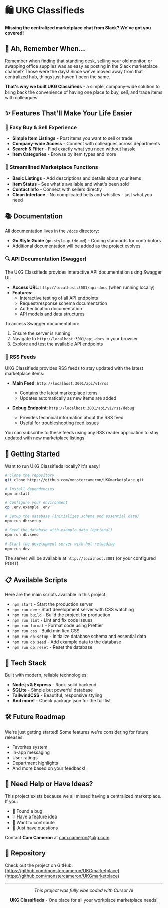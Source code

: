 # 🛍️ UKG Classifieds

**Missing the centralized marketplace chat from Slack? We've got you covered!**

## 👋 Ah, Remember When...

Remember when finding that standing desk, selling your old monitor, or swapping office supplies was as easy as posting in the Slack marketplace channel? Those were the days! Since we've moved away from that centralized hub, things just haven't been the same.

**That's why we built UKG Classifieds** - a simple, company-wide solution to bring back the convenience of having one place to buy, sell, and trade items with colleagues!

## ✨ Features That'll Make Your Life Easier

### 🛒 Easy Buy & Sell Experience
- **Simple Item Listings** - Post items you want to sell or trade
- **Company-wide Access** - Connect with colleagues across departments
- **Search & Filter** - Find exactly what you need without hassle
- **Item Categories** - Browse by item types and more

### 🚀 Streamlined Marketplace Functions
- **Basic Listings** - Add descriptions and details about your items
- **Item Status** - See what's available and what's been sold
- **Contact Info** - Connect with sellers directly
- **Clean Interface** - No complicated bells and whistles - just what you need

## 📚 Documentation

All documentation lives in the `/docs` directory:
- **Go Style Guide** (`go-style-guide.md`) - Coding standards for contributors
- Additional documentation will be added as the project evolves

### 🔍 API Documentation (Swagger)

The UKG Classifieds provides interactive API documentation using Swagger UI:

- **Access URL**: `http://localhost:3001/api-docs` (when running locally)
- **Features**:
  - Interactive testing of all API endpoints
  - Request/response schema documentation
  - Authentication documentation
  - API models and data structures

To access Swagger documentation:
1. Ensure the server is running
2. Navigate to `http://localhost:3001/api-docs` in your browser
3. Explore and test the available API endpoints

### 📰 RSS Feeds

UKG Classifieds provides RSS feeds to stay updated with the latest marketplace items:

- **Main Feed**: `http://localhost:3001/api/v1/rss`
  - Contains the latest marketplace items
  - Updates automatically as new items are added
  
- **Debug Endpoint**: `http://localhost:3001/api/v1/rss/debug`
  - Provides technical information about the RSS feed
  - Useful for troubleshooting feed issues

You can subscribe to these feeds using any RSS reader application to stay updated with new marketplace listings.

## 🚀 Getting Started

Want to run UKG Classifieds locally? It's easy!

```bash
# Clone the repository
git clone https://github.com/monstercameron/UKGmarketplace.git

# Install dependencies
npm install

# Configure your environment
cp .env.example .env

# Setup the database (initializes schema and essential data)
npm run db:setup

# Seed the database with example data (optional)
npm run db:seed

# Start the development server with hot-reloading
npm run dev
```

The server will be available at `http://localhost:3001` (or your configured PORT).

## 📋 Available Scripts

Here are the main scripts available in this project:

- `npm start` - Start the production server
- `npm run dev` - Start development server with CSS watching
- `npm run build` - Build the project for production
- `npm run lint` - Lint and fix code issues
- `npm run format` - Format code using Prettier
- `npm run css` - Build minified CSS
- `npm run db:setup` - Initialize database schema and essential data
- `npm run db:seed` - Add example data to the database
- `npm run db:reset` - Reset the database

## 🧰 Tech Stack

Built with modern, reliable technologies:
- **Node.js & Express** - Rock-solid backend
- **SQLite** - Simple but powerful database
- **TailwindCSS** - Beautiful, responsive styling
- **And more!** - Check package.json for the full list

## 🛠️ Future Roadmap

We're just getting started! Some features we're considering for future releases:
- Favorites system
- In-app messaging
- User ratings
- Department highlights
- And more based on your feedback!

## 🤝 Need Help or Have Ideas?

This project exists because we all missed having a centralized marketplace. If you:

- 🐛 Found a bug
- 💡 Have a feature idea
- 🙋 Want to contribute
- 🤔 Just have questions

Contact **Cam Cameron** at [cam.cameron@ukg.com](mailto:cam.cameron@ukg.com)

## 📱 Repository

Check out the project on GitHub: [https://github.com/monstercameron/UKGmarketplace](https://github.com/monstercameron/UKGmarketplace)

---

<p align="center">
  <i>This project was fully vibe coded with Cursor AI</i>
</p>

<p align="center">
  <strong>UKG Classifieds</strong> - One place for all your workplace marketplace needs!
</p>
